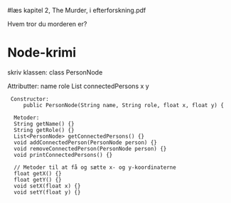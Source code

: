 #læs kapitel 2, The Murder, i efterforskning.pdf

Hvem tror du morderen er?




# Node-krimi
skriv klassen: class PersonNode

Attributter:
     name
     role
     List<PersonNode> connectedPersons
     x
     y

     Constructor:
         public PersonNode(String name, String role, float x, float y) {

      Metoder:
      String getName() {}
      String getRole() {}
      List<PersonNode> getConnectedPersons() {}
      void addConnectedPerson(PersonNode person) {}
      void removeConnectedPerson(PersonNode person) {}
      void printConnectedPersons() {}
          
      // Metoder til at få og sætte x- og y-koordinaterne
      float getX() {}
      float getY() {}
      void setX(float x) {}
      void setY(float y) {}
